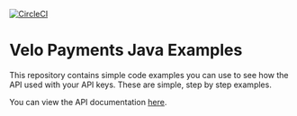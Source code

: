 [![CircleCI](https://circleci.com/gh/velopaymentsapi/velo-java-examples.svg?style=svg&circle-token=5dee1bff0f724a035fe59b2e2f4d87cc10e2a572)](https://circleci.com/gh/velopaymentsapi/velo-java-examples)
# Velo Payments Java Examples

This repository contains simple code examples you can use to see how the API used with your API keys. These are 
simple, step by step examples. 

You can view the API documentation [here](https://velopaymentsapi.github.io/VeloOpenApi/).
